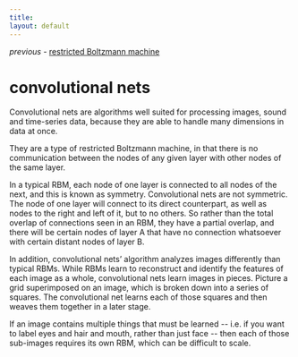 ```yaml
---
title: 
layout: default
---
```


*previous* - [restricted Boltzmann machine](../restrictedboltzmannmachine.html)
# convolutional nets

Convolutional nets are algorithms well suited for processing images, sound and time-series data, because they are able to handle many dimensions in data at once. 

They are a type of restricted Boltzmann machine, in that there is no communication between the nodes of any given layer with other nodes of the same layer. 

In a typical RBM, each node of one layer is connected to all nodes of the next, and this is known as symmetry. Convolutional nets are not symmetric. The node of one layer will connect to its direct counterpart, as well as nodes to the right and left of it, but to no others. So rather than the total overlap of connections seen in an RBM, they have a partial overlap, and there will be certain nodes of layer A that have no connection whatsoever with certain distant nodes of layer B.

In addition, convolutional nets’ algorithm analyzes images differently than typical RBMs. While RBMs learn to reconstruct and identify the features of each image as a whole, convolutional nets learn images in pieces. Picture a grid superimposed on an image, which is broken down into a series of squares. The convolutional net learns each of those squares and then weaves them together in a later stage.

If an image contains multiple things that must be learned -- i.e. if you want to label eyes and hair and mouth, rather than just face -- then each of those sub-images requires its own RBM, which can be difficult to scale. 

